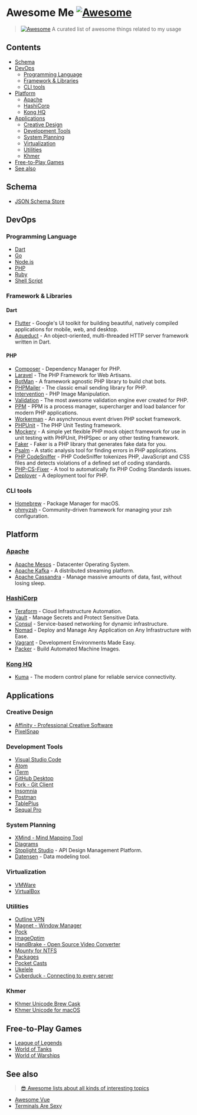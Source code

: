 # Awesome Me [![Awesome](https://awesome.re/badge.svg)](https://awesome.re)
> [![Awesome][awesome-badge]](https://github.com/socheatsok78/awesome-me/actions)
> A curated list of awesome things related to my usage

## Contents
<!--lint disable awesome-list-item-->
- [Schema](#schema)
- [DevOps](#devops)
  - [Programming Language](#programming-language)
  - [Framework & Libraries](#framework--libraries)
  - [CLI tools](#cli-tools)
- [Platform](#platform)
  - [Apache](#apache)
  - [HashiCorp](#hashicorp)
  - [Kong HQ](#kong-hq)
- [Applications](#applications)
  - [Creative Design](#creative-design)
  - [Development Tools](#development-tools)
  - [System Planning](#system-planning)
  - [Virtualization](#virtualization)
  - [Utilities](#utilities)
  - [Khmer](#khmer)
- [Free-to-Play Games](#free-to-play-games)
- [See also](#see-also)
<!--lint enable awesome-list-item-->

## Schema
- [JSON Schema Store](https://schemastore.azurewebsites.net/json/)

## DevOps
### Programming Language
- [Dart](https://dart.dev/)
- [Go](https://golang.org/)
- [Node.js](https://nodejs.org/)
- [PHP](https://www.php.net/)
- [Ruby](https://www.ruby-lang.org/)
- [Shell Script](https://en.wikipedia.org/wiki/Shell_script)

### Framework & Libraries
#### Dart
- [Flutter](https://flutter.dev/) - Google's UI toolkit for building beautiful, natively compiled applications for mobile, web, and desktop.
- [Aqueduct](https://aqueduct.io/) - An object-oriented, multi-threaded HTTP server framework written in Dart.

#### PHP
- [Composer](https://github.com/composer/composer) - Dependency Manager for PHP.
- [Laravel](https://laravel.com/) - The PHP Framework for Web Artisans.
- [BotMan](https://github.com/botman/botman) - A framework agnostic PHP library to build chat bots.
- [PHPMailer](https://github.com/PHPMailer/PHPMailer) - The classic email sending library for PHP.
- [Intervention](https://github.com/Intervention/image) - PHP Image Manipulation.
- [Validation](https://github.com/Respect/Validation) - The most awesome validation engine ever created for PHP.
- [PPM](https://github.com/php-pm/php-pm) - PPM is a process manager, supercharger and load balancer for modern PHP applications.
- [Workerman](https://github.com/walkor/Workerman) - An asynchronous event driven PHP socket framework.
- [PHPUnit](https://github.com/sebastianbergmann/phpunit) - The PHP Unit Testing framework.
- [Mockery](https://github.com/mockery/mockery) - A simple yet flexible PHP mock object framework for use in unit testing with PHPUnit, PHPSpec or any other testing framework.
- [Faker](https://github.com/fzaninotto/Faker) - Faker is a PHP library that generates fake data for you.
- [Psalm](https://github.com/vimeo/psalm/) - A static analysis tool for finding errors in PHP applications.
- [PHP CodeSniffer](https://github.com/squizlabs/PHP_CodeSniffer) - PHP CodeSniffer tokenizes PHP, JavaScript and CSS files and detects violations of a defined set of coding standards.
- [PHP-CS-Fixer](https://github.com/FriendsOfPHP/PHP-CS-Fixer) - A tool to automatically fix PHP Coding Standards issues.
- [Deployer](https://github.com/deployphp/deployer) - A deployment tool for PHP.

### CLI tools
- [Homebrew](https://brew.sh/) - Package Manager for macOS.
- [ohmyzsh](https://github.com/ohmyzsh/ohmyzsh) - Community-driven framework for managing your zsh configuration.

## Platform
### [Apache](https://www.apache.org/)
- [Apache Mesos](http://mesos.apache.org/) - Datacenter Operating System.
- [Apache Kafka](https://kafka.apache.org/) - A distributed streaming platform.
- [Apache Cassandra](http://cassandra.apache.org/) - Manage massive amounts of data, fast, without losing sleep.

### [HashiCorp](https://www.hashicorp.com/)
- [Teraform](https://www.hashicorp.com/products/terraform/) - Cloud Infrastructure Automation.
- [Vault](https://www.hashicorp.com/products/vault/) - Manage Secrets and Protect Sensitive Data.
- [Consul](https://www.hashicorp.com/products/consul/) - Service-based networking for dynamic infrastructure.
- [Nomad](https://www.hashicorp.com/products/nomad/) - Deploy and Manage Any Application on Any Infrastructure with Ease.
- [Vagrant](https://www.vagrantup.com/) - Development Environments Made Easy.
- [Packer](https://www.packer.io/) - Build Automated Machine Images.

### [Kong HQ](https://konghq.com/)
- [Kuma](https://kuma.io/) - The modern control plane for reliable service connectivity.

## Applications
### Creative Design
- [Affinity - Professional Creative Software](https://affinity.serif.com/)
- [PixelSnap](https://getpixelsnap.com/)

### Development Tools
- [Visual Studio Code](https://code.visualstudio.com/)
- [Atom](https://atom.io/)
- [iTerm](https://www.iterm2.com/)
- [GitHub Desktop](https://desktop.github.com/)
- [Fork - Git Client](https://git-fork.com/)
- [Insomnia](https://insomnia.rest/)
- [Postman](https://www.postman.com/)
- [TablePlus](https://tableplus.com/)
- [Sequal Pro](https://www.sequelpro.com/)

### System Planning
- [XMind - Mind Mapping Tool](https://www.xmind.net/)
- [Diagrams](https://app.diagrams.net/)
- [Stoplight Studio](https://stoplight.io/) - API Design Management Platform.
- [Datensen](https://www.datensen.com/) - Data modeling tool.

### Virtualization
- [VMWare](https://www.vmware.com)
- [VirtualBox](https://www.virtualbox.org/)

### Utilities
- [Outline VPN](https://getoutline.org/en/home)
- [Magnet - Window Manager](https://magnet.crowdcafe.com/)
- [Pock](https://github.com/pigigaldi/Pock)
- [ImageOptim](https://imageoptim.com/mac)
- [HandBrake - Open Source Video Converter](https://handbrake.fr/)
- [Mounty for NTFS](https://mounty.app/)
- [Packages](http://s.sudre.free.fr/Software/Packages/about.html)
- [Pocket Casts](https://www.pocketcasts.com/)
- [Ukelele](https://software.sil.org/ukelele/)
- [Cyberduck - Connecting to every server](https://cyberduck.io/)

### Khmer
- [Khmer Unicode Brew Cask](https://github.com/pp-spaces/homebrew-khmer-unicode)
- [Khmer Unicode for macOS](https://github.com/socheatsok78/Khmer-Unicode-for-MacOS)

## Free-to-Play Games
- [League of Legends](https://na.leagueoflegends.com/en-us/)
- [World of Tanks](https://worldoftanks.eu/)
- [World of Warships](https://worldofwarships.com/)

## See also
> [😎 Awesome lists about all kinds of interesting topics](https://github.com/sindresorhus/awesome)

- [Awesome Vue](https://github.com/vuejs/awesome-vue)
- [Terminals Are Sexy](https://github.com/k4m4/terminals-are-sexy)

<!-- Variables -->
<!--lint disable no-dead-urls-->
[awesome-badge]: https://github.com/socheatsok78/awesome-me/workflows/Awesome/badge.svg
<!--lint enable no-dead-urls-->
